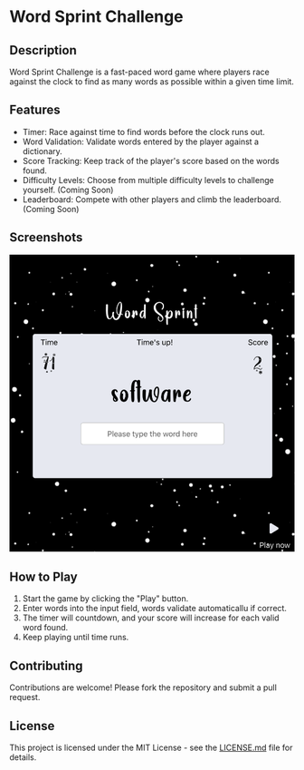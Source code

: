 # Word Sprint Challenge

## Description
Word Sprint Challenge is a fast-paced word game where players race against the clock to find as many words as possible within a given time limit.

## Features
- Timer: Race against time to find words before the clock runs out.
- Word Validation: Validate words entered by the player against a dictionary.
- Score Tracking: Keep track of the player's score based on the words found.
- Difficulty Levels: Choose from multiple difficulty levels to challenge yourself. (Coming Soon)
- Leaderboard: Compete with other players and climb the leaderboard. (Coming Soon)

## Screenshots
![Word Sprint Challenge](screenshot.png)

## How to Play
1. Start the game by clicking the "Play" button.
2. Enter words into the input field, words validate automaticallu if correct.
3. The timer will countdown, and your score will increase for each valid word found.
4. Keep playing until time runs.

## Contributing
Contributions are welcome! Please fork the repository and submit a pull request.

## License
This project is licensed under the MIT License - see the [LICENSE.md](LICENSE.md) file for details.
